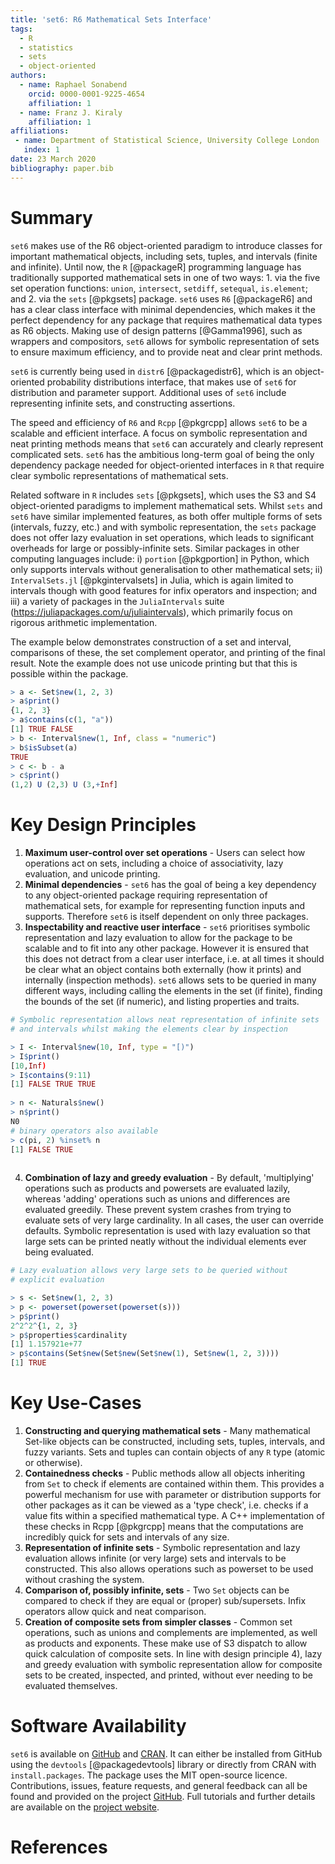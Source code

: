 ```yaml
---
title: 'set6: R6 Mathematical Sets Interface'
tags:
  - R
  - statistics
  - sets
  - object-oriented
authors:
  - name: Raphael Sonabend
    orcid: 0000-0001-9225-4654
    affiliation: 1
  - name: Franz J. Kiraly
    affiliation: 1
affiliations:
 - name: Department of Statistical Science, University College London
   index: 1
date: 23 March 2020
bibliography: paper.bib
---
```


# Summary

`set6` makes use of the R6 object-oriented paradigm to introduce classes for important mathematical objects, including sets, tuples, and intervals (finite and infinite). Until now, the `R` [@packageR] programming language has traditionally supported mathematical sets in one of two ways: 1. via the five set operation functions: `union`, `intersect`, `setdiff`, `setequal`, `is.element`; and 2. via the `sets` [@pkgsets] package. `set6` uses `R6` [@packageR6] and has a clear class interface with minimal dependencies, which makes it the perfect dependency for any package that requires mathematical data types as R6 objects. Making use of design patterns [@Gamma1996], such as wrappers and compositors, `set6` allows for symbolic representation of sets to ensure maximum efficiency, and to provide neat and clear print methods.

`set6` is currently being used in `distr6` [@packagedistr6], which is an object-oriented probability distributions interface, that makes use of `set6` for distribution and parameter support. Additional uses of `set6` include representing infinite sets, and constructing assertions.

The speed and efficiency of ``R6`` and `Rcpp` [@pkgrcpp] allows `set6` to be a scalable and efficient interface. A focus on symbolic representation and neat printing methods means that `set6` can accurately and clearly represent complicated sets. `set6` has the ambitious long-term goal of being the only dependency package needed for object-oriented interfaces in `R` that require clear symbolic representations of mathematical sets.

Related software in `R` includes `sets` [@pkgsets], which uses the S3 and S4 object-oriented paradigms to implement mathematical sets. Whilst `sets` and `set6` have similar implemented features, as both offer multiple forms of sets (intervals, fuzzy, etc.) and with symbolic representation, the `sets` package does not offer lazy evaluation in set operations, which leads to significant overheads for large or possibly-infinite sets. Similar packages in other computing languages include: i) `portion` [@pkgportion] in Python, which only supports intervals without generalisation to other mathematical sets; ii) `IntervalSets.jl` [@pkgintervalsets] in Julia, which is again limited to intervals though with good features for infix operators and inspection; and iii) a variety of packages in the `JuliaIntervals` suite (https://juliapackages.com/u/juliaintervals), which primarily focus on rigorous arithmetic implementation.  

The example below demonstrates construction of a set and interval, comparisons of these, the set complement operator, and printing of the final result. Note the example does not use unicode printing but that this is possible within the package.

```R
> a <- Set$new(1, 2, 3)
> a$print()
{1, 2, 3}
> a$contains(c(1, "a"))
[1] TRUE FALSE
> b <- Interval$new(1, Inf, class = "numeric")
> b$isSubset(a)
TRUE
> c <- b - a
> c$print()
(1,2) U (2,3) U (3,+Inf] 
```



# Key Design Principles

1. **Maximum user-control over set operations** - Users can select how operations act on sets, including a choice of  associativity, lazy evaluation, and unicode printing.
2. **Minimal dependencies** - `set6` has the goal of being a key dependency to any object-oriented package requiring representation of mathematical sets, for example for representing function inputs and supports. Therefore `set6` is itself dependent on only three packages.
3. **Inspectability and reactive user interface** - `set6` prioritises symbolic representation and lazy evaluation to allow for the package to be scalable and to fit into any other package. However it is ensured that this does not detract from a clear user interface, i.e. at all times it should be clear what an object contains both externally (how it prints) and internally (inspection methods). `set6` allows sets to be queried in many different ways, including calling the elements in the set (if finite), finding the bounds of the set (if numeric), and listing properties and traits.

```R
# Symbolic representation allows neat representation of infinite sets
# and intervals whilst making the elements clear by inspection

> I <- Interval$new(10, Inf, type = "[)")
> I$print()
[10,Inf)
> I$contains(9:11)
[1] FALSE TRUE TRUE
 
> n <- Naturals$new()
> n$print()
N0
# binary operators also available
> c(pi, 2) %inset% n
[1] FALSE TRUE
 
```

4. **Combination of lazy and greedy evaluation** - By default, 'multiplying' operations such as products and powersets are evaluated lazily, whereas 'adding' operations such as unions and differences are evaluated greedily. These prevent system crashes from trying to evaluate sets of very large cardinality. In all cases, the user can override defaults. Symbolic representation is used with lazy evaluation so that large sets can be printed neatly without the individual elements ever being evaluated.

```R
# Lazy evaluation allows very large sets to be queried without
# explicit evaluation

> s <- Set$new(1, 2, 3)
> p <- powerset(powerset(powerset(s)))
> p$print()
2^2^2^{1, 2, 3}
> p$properties$cardinality
[1] 1.157921e+77
> p$contains(Set$new(Set$new(Set$new(1), Set$new(1, 2, 3))))
[1] TRUE
```



# Key Use-Cases

1. **Constructing and querying mathematical sets** - Many mathematical Set-like objects can be constructed, including sets, tuples, intervals, and fuzzy variants. Sets and tuples can contain objects of any `R` type (atomic or otherwise). 
2. **Containedness checks** - Public methods allow all objects inheriting from `Set` to check if elements are contained within them. This provides a powerful mechanism for use with parameter or distribution supports for other packages as it can be viewed as a 'type check', i.e. checks if a value fits within a specified mathematical type. A C++ implementation of these checks in Rcpp [@pkgrcpp] means that the computations are incredibly quick for sets and intervals of any size.
3. **Representation of infinite sets** - Symbolic representation and lazy evaluation allows infinite (or very large) sets and intervals to be constructed. This also allows operations such as powerset to be used without crashing the system.
4. **Comparison of, possibly infinite, sets** - Two `Set` objects can be compared to check if they are equal or (proper) sub/supersets. Infix operators allow quick and neat comparison.
5. **Creation of composite sets from simpler classes** - Common set operations, such as unions and complements are implemented, as well as products and exponents. These make use of S3 dispatch to allow quick calculation of composite sets.  In line with design principle 4), lazy and greedy evaluation with symbolic representation allow for composite sets to be created, inspected, and printed, without ever needing to be evaluated themselves.

# Software Availability

``set6`` is available on [GitHub](https://github.com/xoopR/set6) and [CRAN](https://CRAN.R-project.org/package=set6). It can either be installed from GitHub using the `devtools` [@packagedevtools] library or directly from CRAN with `install.packages`. The package uses the MIT open-source licence. Contributions, issues, feature requests, and general feedback can all be found and provided on the project [GitHub](https://github.com/xoopR/set6). Full tutorials and further details are available on the [project website](https://xoopR.github.io/set6/).

# References
